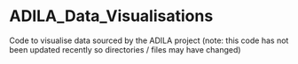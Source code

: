 # ADILA_Data_Visualisations
 Code to visualise data sourced by the ADILA project
 (note: this code has not been updated recently so directories / files may have changed)

